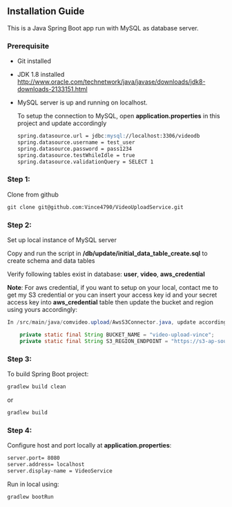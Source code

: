 ## Installation Guide

This is a Java Spring Boot app run with MySQL as database server.

### Prerequisite
- Git installed
- JDK 1.8 installed
    http://www.oracle.com/technetwork/java/javase/downloads/jdk8-downloads-2133151.html
- MySQL server is up and running on localhost.

    To setup the connection to MySQL, open **application.properties** in this project and update accordingly
    ```markdown
    spring.datasource.url = jdbc:mysql://localhost:3306/videodb
    spring.datasource.username = test_user
    spring.datasource.password = pass1234
    spring.datasource.testWhileIdle = true
    spring.datasource.validationQuery = SELECT 1
    ```

### Step 1:
Clone from github
```markdown
git clone git@github.com:Vince4790/VideoUploadService.git
```
### Step 2:
Set up local instance of MySQL server

Copy and run the script in **/db/update/initial_data_table_create.sql** to create schema and data tables

Verify following tables exist in database: **user**, **video**, **aws_credential**

**Note**: For aws credential, if you want to setup on your local, contact me to get my S3 credential or you can insert
your access key id and your secret access key into **aws_credential** table then update the bucket and region using yours accordingly:
```java
In /src/main/java/comvideo.upload/AwsS3Connector.java, update accordingly if you want to use your own S3 bucket:

    private static final String BUCKET_NAME = "video-upload-vince";
    private static final String S3_REGION_ENDPOINT = "https://s3-ap-southeast-1.amazonaws.com/video-upload-vince";
```


### Step 3:
To build Spring Boot project:
```markdown
gradlew build clean
```
or
```markdown
gradlew build
```

### Step 4:
Configure host and port locally at **application.properties**:
```markdown
server.port= 8080
server.address= localhost
server.display-name = VideoService
```

Run in local using:
```markdown
gradlew bootRun
```
